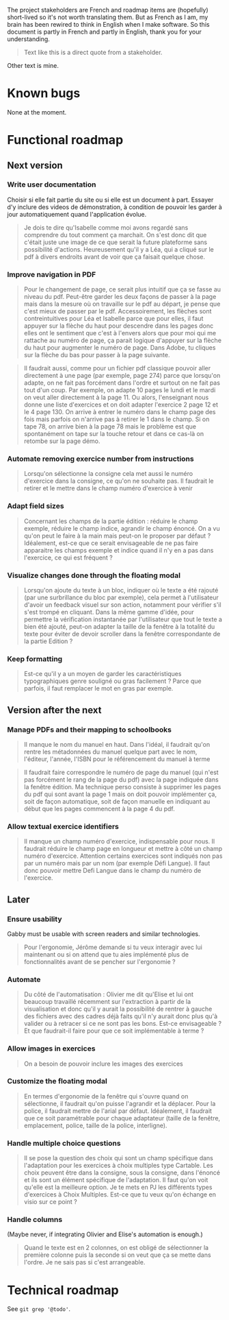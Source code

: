 The project stakeholders are French and roadmap items are (hopefully) short-lived so it's not worth translating them.
But as French as I am, my brain has been rewired to think in English when I make software.
So this document is partly in French and partly in English, thank you for your understanding.

> Text like this is a direct quote from a stakeholder.

Other text is mine.

# Known bugs

None at the moment.

# Functional roadmap

## Next version

### Write user documentation

Choisir si elle fait partie du site ou si elle est un document à part.
Essayer d'y inclure des videos de démonstration, à condition de pouvoir les garder à jour automatiquement quand l'application évolue.

> Je dois te dire qu'Isabelle comme moi avons regardé sans comprendre du tout comment ça marchait. On s'est donc dit que c'était juste une image de ce que serait la future plateforme sans possibilité d'actions. Heureusement qu'il y a Léa, qui a cliqué sur le pdf à divers endroits avant de voir que ça faisait quelque chose.

### Improve navigation in PDF

> Pour le changement de page, ce serait plus intuitif que ça se fasse au niveau du pdf. Peut-être garder les deux façons de passer à la page mais dans la mesure où on travaille sur le pdf au départ, je pense que c'est mieux de passer par le pdf. Accessoirement, les flèches sont contreintuitives pour Léa et Isabelle parce que pour elles, il faut appuyer sur la flèche du haut pour descendre dans les pages donc elles ont le sentiment que c'est à l'envers alors que pour moi qui me rattache au numéro de page, ça parait logique d'appuyer sur la flèche du haut pour augmenter le numéro de page. Dans Adobe, tu cliques sur la flèche du bas pour passer à la page suivante.

> Il faudrait aussi, comme pour un fichier pdf classique pouvoir aller directement à une page (par exemple, page 274) parce que lorsqu'on adapte, on ne fait pas forcément dans l'ordre et surtout on ne fait pas tout d'un coup. Par exemple, on adapte 10 pages le lundi et le mardi on veut aller directement à la page 11. Ou alors, l'enseignant nous donne une liste d'exercices et on doit adapter l'exercice 2 page 12 et le 4 page 130. On arrive à entrer le numéro dans le champ page des fois mais parfois on n'arrive pas à retirer le 1 dans le champ. Si on tape 78, on arrive bien à la page 78 mais le problème est que spontanément on tape sur la touche retour et dans ce cas-là on retombe sur la page démo.

### Automate removing exercice number from instructions

> Lorsqu'on sélectionne la consigne cela met aussi le numéro d'exercice dans la consigne, ce qu'on ne souhaite pas. Il faudrait le retirer et le mettre dans le champ numéro d'exercice à venir

### Adapt field sizes

> Concernant les champs de la partie édition : réduire le champ exemple, réduire le champ indice, agrandir le champ énoncé. On a vu qu'on peut le faire à la main mais peut-on le proposer par défaut ? Idéalement, est-ce que ce serait envisageable de ne pas faire apparaitre les champs exemple et indice quand il n'y en a pas dans l'exercice, ce qui est fréquent ?

### Visualize changes done through the floating modal

> Lorsqu'on ajoute du texte à un bloc, indiquer où le texte a été rajouté (par une surbrillance du bloc par exemple), cela permet à l'utilisateur d'avoir un feedback visuel sur son action, notamment pour vérifier s'il s'est trompé en cliquant. Dans la même gamme d'idée, pour permettre la vérification instantanée par l'utilisateur que tout le texte a bien été ajouté, peut-on adapter la taille de la fenêtre à la totalité du texte pour éviter de devoir scroller dans la fenêtre correspondante de la partie Edition ?

### Keep formatting

> Est-ce qu'il y a un moyen de garder les caractéristiques typographiques genre souligné ou gras facilement ? Parce que parfois, il faut remplacer le mot en gras par exemple.

## Version after the next

### Manage PDFs and their mapping to schoolbooks

> Il manque le nom du manuel en haut. Dans l'idéal, il faudrait qu'on rentre les métadonnées du manuel quelque part avec le nom, l'éditeur, l'année, l'ISBN pour le référencement du manuel à terme

> Il faudrait faire correspondre le numéro de page du manuel (qui n'est pas forcément le rang de la page du pdf) avec la page indiquée dans la fenêtre édition. Ma technique perso consiste à supprimer les pages du pdf qui sont avant la page 1 mais on doit pouvoir implémenter ça, soit de façon automatique, soit de façon manuelle en indiquant au début que les pages commencent à la page 4 du pdf.

### Allow textual exercice identifiers

> Il manque un champ numéro d'exercice, indispensable pour nous. Il faudrait réduire le champ page en longueur et mettre à côté un champ numéro d'exercice. Attention certains exercices sont indiqués non pas par un numéro mais par un nom (par exemple Défi Langue). Il faut donc pouvoir mettre Defi Langue dans le champ du numéro de l'exercice.

## Later

### Ensure usability

Gabby must be usable with screen readers and similar technologies.

> Pour l'ergonomie, Jérôme demande si tu veux interagir avec lui maintenant ou si on attend que tu aies implémenté plus de fonctionnalités avant de se pencher sur l'ergonomie ?

### Automate

> Du côté de l'automatisation : Olivier me dit qu'Elise et lui ont beaucoup travaillé récemment sur l'extraction à partir de la visualisation et donc qu'il y aurait la possibilité de rentrer à gauche des fichiers avec des cadres déjà faits qu'il n'y aurait donc plus qu'à valider ou à retracer si ce ne sont pas les bons. Est-ce envisageable ? Et que faudrait-il faire pour que ce soit implémentable à terme ?

### Allow images in exercices

> On a besoin de pouvoir inclure les images des exercices

### Customize the floating modal

> En termes d'ergonomie de la fenêtre qui s'ouvre quand on sélectionne, il faudrait qu'on puisse l'agrandir et la déplacer. Pour la police, il faudrait mettre de l'arial par défaut. Idéalement, il faudrait que ce soit paramétrable pour chaque adaptateur (taille de la fenêtre, emplacement, police, taille de la police, interligne).

### Handle multiple choice questions

> Il se pose la question des choix qui sont un champ spécifique dans l'adaptation pour les exercices à choix multiples type Cartable. Les choix peuvent être dans la consigne, sous la consigne, dans l'énoncé et ils sont un élément spécifique de l'adaptation. Il faut qu'on voit qu'elle est la meilleure option. Je te mets en PJ les différents types d'exercices à Choix Multiples. Est-ce que tu veux qu'on échange en visio sur ce point ?

### Handle columns

(Maybe never, if integrating Olivier and Elise's automation is enough.)

> Quand le texte est en 2 colonnes, on est obligé de sélectionner la première colonne puis la seconde si on veut que ça se mette dans l'ordre. Je ne sais pas si c'est arrangeable.


# Technical roadmap

See `git grep '@todo'`.
